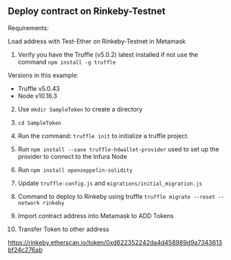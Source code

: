 
## Deploy contract on Rinkeby-Testnet

Requirements:

Load address with Test-Ether on Rinkeby-Testnet in Metamask

1) Verify you have the Truffle (v5.0.2) latest installed if not use the command ```npm install -g truffle```

Versions in this example:
- Truffle v5.0.43 
- Node v10.16.3

2) Use ```mkdir SampleToken``` to create a directory

3) ```cd SampleToken```

4) Run the command: ```truffle init``` to initialize a truffle project.

5) Run ```npm install --save truffle-hdwallet-provider``` used to set up the provider to connect to the Infura Node

6) Run ```npm install openzeppelin-solidity```

7) Update ```truffle-config.js``` and ```migrations/initial_migration.js```

8) Command to deploy to Rinkeby using truffle ```truffle migrate --reset --network rinkeby```

9) Import contract address into Metamask to ADD Tokens

10) Transfer Token to other address

https://rinkeby.etherscan.io/token/0xd622352242da4d458989d9a7343613bf24c276ab
